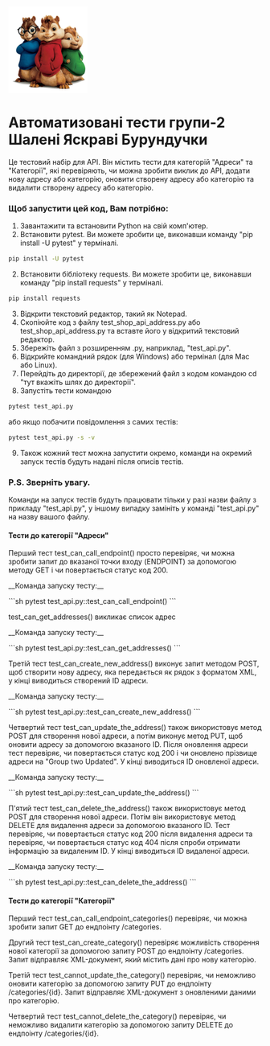 ![logo](logo/logo.png)

# Автоматизовані тести групи-2 Шалені Яскраві Бурундучки

<p>Це тестовий набір для API. Він містить тести для категорій "Адреси" та "Категорії", які перевіряють, чи можна зробити виклик до API, додати нову адресу або категорію, оновити створену адресу або категорію та видалити створену адресу або категорію.</p>

### Щоб запустити цей код, Вам потрібно:

1. Завантажити та встановити Python на свій комп'ютер.
2. Встановити pytest. Ви можете зробити це, виконавши команду "pip install -U pytest" у терміналі.
```sh
pip install -U pytest
```
2. Встановити бібліотеку requests. Ви можете зробити це, виконавши команду "pip install requests" у терміналі.
```sh
pip install requests
```
3. Відкрити текстовий редактор, такий як Notepad.
4. Скопіюйте код з файлу test_shop_api_address.py або test_shop_api_address.py та вставте його у відкритий текстовий редактор.
5. Збережіть файл з розширенням .py, наприклад, "test_api.py".
6. Відкрийте командний рядок (для Windows) або термінал (для Mac або Linux).
7. Перейдіть до директорії, де збережений файл з кодом командою cd "тут вкажіть шлях до директорії".
8. Запустіть тести командою
```sh
pytest test_api.py
```
або якщо побачити повідомлення з самих тестів:
```sh
pytest test_api.py -s -v
```
9. Також кожний тест можна запустити окремо, команди на окремий запуск тестів будуть надані після описів тестів.

### P.S. Зверніть увагу. 
Команди на запуск тестів будуть працювати тільки у разі назви файлу з прикладу "test_api.py", у іншому випадку замініть у команді "test_api.py" на назву вашого файлу.

#### Тести до категорії "Адреси"
Перший тест test_can_call_endpoint() просто перевіряє, чи можна зробити запит до вказаної точки входу (ENDPOINT) за допомогою методу GET і чи повертається статус код 200. 
<p>__Команда запуску тесту:__</p>
```sh
pytest test_api.py::test_can_call_endpoint()
```

test_can_get_addresses() викликає список адрес
<p>__Команда запуску тесту:__</p>
```sh
pytest test_api.py::test_can_get_addresses()
```

Третій тест test_can_create_new_address() виконує запит методом POST, щоб створити нову адресу, яка передається як рядок з форматом XML, у кінці виводиться створений ID адреси.
<p>__Команда запуску тесту:__</p>
```sh
pytest test_api.py::test_can_create_new_address()
```

Четвертий тест test_can_update_the_address() також використовує метод POST для створення нової адреси, а потім виконує метод PUT, щоб оновити адресу за допомогою вказаного ID. Після оновлення адреси тест перевіряє, чи повертається статус код 200 і чи оновлено прізвище адреси на "Group two Updated". У кінці виводиться ID оновленої адреси.
<p>__Команда запуску тесту:__</p>
```sh
pytest test_api.py::test_can_update_the_address()
```

П'ятий тест test_can_delete_the_address() також використовує метод POST для створення нової адреси. Потім він використовує метод DELETE для видалення адреси за допомогою вказаного ID. Тест перевіряє, чи повертається статус код 200 після видалення адреси та перевіряє, чи повертається статус код 404 після спроби отримати інформацію за видаленим ID. У кінці виводиться ID видаленої адреси.
<p>__Команда запуску тесту:__</p>
```sh
pytest test_api.py::test_can_delete_the_address()
```

#### Тести до категорії "Категорії"
Перший тест test_can_call_endpoint_categories() перевіряє, чи можна зробити запит GET до ендпоінту /categories.

Другий тест test_can_create_category() перевіряє можливість створення нової категорії за допомогою запиту POST до ендпоінту /categories. Запит відправляє XML-документ, який містить дані про нову категорію.

Третій тест test_cannot_update_the_category() перевіряє, чи неможливо оновити категорію за допомогою запиту PUT до ендпоінту /categories/{id}. Запит відправляє XML-документ з оновленими даними про категорію.

Четвертий тест test_cannot_delete_the_category() перевіряє, чи неможливо видалити категорію за допомогою запиту DELETE до ендпоінту /categories/{id}.
